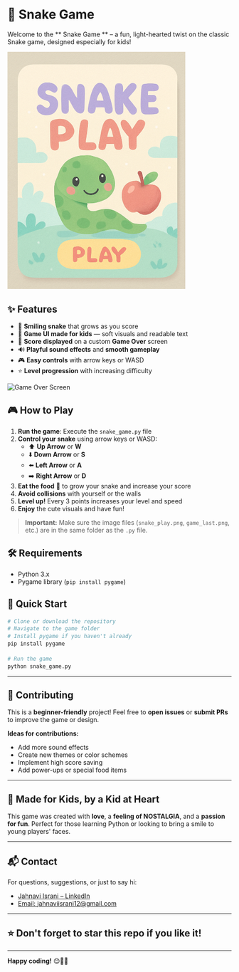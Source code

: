 # 🐍 Snake Game

Welcome to the ** Snake Game ** – a fun, light-hearted twist on the classic Snake game, designed especially for kids!

<img src="snake_play.png" alt="Snake Gameplay" width="400">

## ✨ Features

- 🐍 **Smiling snake** that grows as you score
- 🎨 **Game UI made for kids** — soft visuals and readable text
- 🏁 **Score displayed** on a custom **Game Over** screen
- 🔊 **Playful sound effects** and **smooth gameplay**
- 🎮 **Easy controls** with arrow keys or WASD
- ⭐ **Level progression** with increasing difficulty

<img src="game_over.png" alt="Game Over Screen" width="350">

## 🎮 How to Play

1. **Run the game**: Execute the `snake_game.py` file
2. **Control your snake** using arrow keys or WASD:
   - ⬆️ **Up Arrow** or **W**
   - ⬇️ **Down Arrow** or **S**
   - ⬅️ **Left Arrow** or **A**
   - ➡️ **Right Arrow** or **D**
3. **Eat the food** 🍎 to grow your snake and increase your score
4. **Avoid collisions** with yourself or the walls
5. **Level up!** Every 3 points increases your level and speed
6. **Enjoy** the cute visuals and have fun!

> **Important:** Make sure the image files (`snake_play.png`, `game_last.png`, etc.) are in the same folder as the `.py` file.

## 🛠️ Requirements

- Python 3.x
- Pygame library (`pip install pygame`)

## 🚀 Quick Start

```bash
# Clone or download the repository
# Navigate to the game folder
# Install pygame if you haven't already
pip install pygame

# Run the game
python snake_game.py
```

---

## 🤝 Contributing

This is a **beginner-friendly** project!
Feel free to **open issues** or **submit PRs** to improve the game or design.

**Ideas for contributions:**
- Add more sound effects
- Create new themes or color schemes
- Implement high score saving
- Add power-ups or special food items

---

## 🧒 Made for Kids, by a Kid at Heart

This game was created with **love**, a **feeling of NOSTALGIA**, and a **passion for fun**.
Perfect for those learning Python or looking to bring a smile to young players' faces.

---

## 📬 Contact

For questions, suggestions, or just to say hi:

- [Jahnavi Israni – LinkedIn](https://www.linkedin.com/in/jahnaviisrani/)
- [Email: jahnaviisrani12@gmail.com](mailto:jahnaviisrani12@gmail.com)

---

## ⭐ Don't forget to star this repo if you like it!

---

**Happy coding!** 😊🐍✨